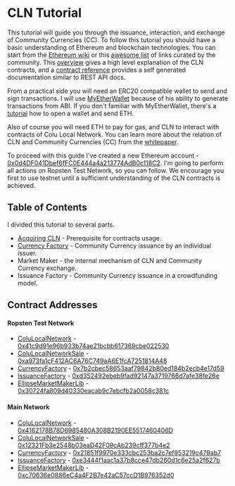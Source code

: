 
# CLN Tutorial

This tutorial will guide you through the issuance, interaction, and exchange of Community Currencies (CC). To follow this tutorial you should have a basic understanding of Ethereum and blockchain technologies. You can start from the [Ethereum wiki](https://github.com/ethereum/wiki/wiki/Ethereum-introduction) or this [awesome list](https://github.com/ethereum/wiki/wiki/Ethereum-introduction) of links curated by the community. This [overview](../overview.md) gives a high level explanation of the CLN contracts, and a [contract reference](../reference) provides a self generated documentation similar to REST API docs.


From a practical side you will need an ERC20 compatible wallet to send and sign transactions. I will use [MyEtherWallet](https://www.myetherwallet.com/) because of his ability to generate transactions from ABI. If you don't familiar with MyEtherWallet, there's a [tutorial](https://myetherwallet.github.io/knowledge-base/getting-started/accessing-your-new-eth-wallet.html) how to open a wallet and send ETH.

 Also of course you will need ETH to pay for gas, and CLN to interact with contracts of Colu Local Network. You can learn more about the relation of CLN and Community Currencies (CC) from the [whitepaper](https://cln.network/pdf/cln_whitepaper.pdf).

To proceed with this guide I've created a new Ethereum account - [0x0d4DF041Dbef6fFC0E444a4a213774AdB0c118C2](https://ropsten.etherscan.io/address/0x0d4DF041Dbef6fFC0E444a4a213774AdB0c118C2). I'm going to perform all actions on Ropsten Test Network, so you can follow. We encourage you first to use testnet until a sufficient understanding of the CLN contracts is achieved.


## Table of Contents

I divided this tutorial to several parts.
- [Acquiring CLN](0_Acquiring_CLN.md) - Prerequisite for contracts usage.
- [Currency Factory](1_CurrencyFactory.md) - Community Currency issuance by an individual issuer.
- Market Maker - the internal mechanism of CLN and Community Currency exchange.
- Issuance Factory - Community Currency issuance in a crowdfunding model.

## Contract Addresses

#### Ropsten Test Network
- [ColuLocalNetwork](../reference/ColuLocalNetwork.md) -  [0x41c9d91e96b933b74ae21bcbb617369cbe022530](https://ropsten.etherscan.io/address/0x41c9d91e96b933b74ae21bcbb617369cbe022530)
- [ColuLocalNetworkSale](../reference/ColuLocalNetworkSale.md) - [0xa973fa1cF412AC6A76C749aA6E1fcA7251814A48](https://ropsten.etherscan.io/address/0xa973fa1cF412AC6A76C749aA6E1fcA7251814A48)
- [CurrencyFactory](../reference/CurrencyFactory.md) - [0x7b2cbec58653aaf79842b80ed184b2ecb4e17d59](https://ropsten.etherscan.io/address/0x7b2cbec58653aaf79842b80ed184b2ecb4e17d59)
- [IssuanceFactory](../reference/IssuanceFactory.md) - [0xd352492ebeb9fad92147a3719766d7afe38fe26e](https://ropsten.etherscan.io/address/0xd352492ebeb9fad92147a3719766d7afe38fe26e)
- [EllipseMarketMakerLib](../reference/EllipseMarketMakerLib.md) - [0x30724fa809d40330eacab9c7ebcfb2a0058c381c](https://ropsten.etherscan.io/address/0x30724fa809d40330eacab9c7ebcfb2a0058c381c)


#### Main Network

- [ColuLocalNetwork](../reference/ColuLocalNetwork.md) - [0x4162178B78D6985480A308B2190EE5517460406D](https://etherscan.io/address/0x4162178b78d6985480a308b2190ee5517460406d)
- [ColuLocalNetworkSale](../reference/ColuLocalNetworkSale.md) - [0x12321Fb3e2548b03eaD42F09cAb239cff377b4e2](https://etherscan.io/address/0x12321fb3e2548b03ead42f09cab239cff377b4e2)
- [CurrencyFactory](../reference/CurrencyFactory.md) - [0x21851f9970e333cbc253ba2c7ef953219c479ab7](https://etherscan.io/address/0x21851f9970e333cbc253ba2c7ef953219c479ab7)
- [IssuanceFactory](../reference/IssuanceFactory.md) - [0xe3444f1aac1a37b8cce47db260d1c6e25a2f627b](https://etherscan.io/address/0xe3444f1aac1a37b8cce47db260d1c6e25a2f627b)
- [EllipseMarketMakerLib](../reference/EllipseMarketMakerLib.md) - [0xc70636e0886eC4a4F2B7e42aC57ccD1B976352d0](https://etherscan.io/address/0xc70636e0886ec4a4f2b7e42ac57ccd1b976352d0)
